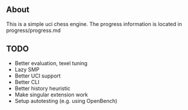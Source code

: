 ## About
This is a simple uci chess engine. 
The progress information is located in progress/progress.md

## TODO
- Better evaluation, texel tuning
- Lazy SMP
- Better UCI support
- Better CLI
- Better history heuristic
- Make singular extension work
- Setup autotesting (e.g. using OpenBench)

